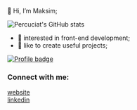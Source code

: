 👋 Hi, I’m Maksim;

![Percuciat's GitHub stats](https://github-readme-stats.vercel.app/api?username=percuciat&show_icons=true&theme=tokyonight)

- 👀 interested in front-end development;
- 🥅 like to create useful projects;

[![Profile badge](https://www.codewars.com/users/percuciat/badges/large)](https://www.codewars.com/users/percuciat)

### Connect with me:

[website](https://maksim-semenov.ru)
<br />
[linkedin](https://www.linkedin.com/in/maksim-semenov-244398197)




